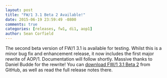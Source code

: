 ```yaml
---
layout: post
title: "FW/1 3.1 Beta 2 Available!"
date: 2015-06-19 23:59:49 -0800
comments: true
categories: [releases, fw1, di1, aop1]
author: Sean Corfield
---
```

The second beta version of FW/1 3.1 is available for testing. Whilst this is a minor bug fix and enhancement release, it now includes the first major rewrite of AOP/1. Documentation will follow shortly. Massive thanks to Daniel Budde for the rewrite! You can [download FW/1 3.1 Beta 2](https://github.com/framework-one/fw1/releases/tag/v3.1-beta2) from GitHub, as well as read the full release notes there.
